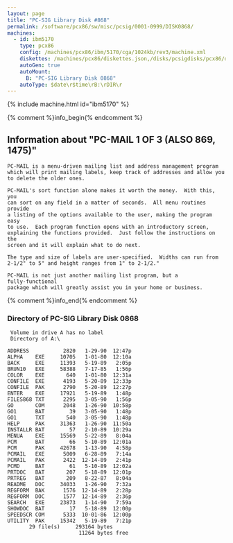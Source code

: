 ```yaml
---
layout: page
title: "PC-SIG Library Disk #868"
permalink: /software/pcx86/sw/misc/pcsig/0001-0999/DISK0868/
machines:
  - id: ibm5170
    type: pcx86
    config: /machines/pcx86/ibm/5170/cga/1024kb/rev3/machine.xml
    diskettes: /machines/pcx86/diskettes.json,/disks/pcsigdisks/pcx86/diskettes.json
    autoGen: true
    autoMount:
      B: "PC-SIG Library Disk 0868"
    autoType: $date\r$time\rB:\rDIR\r
---
```


{% include machine.html id="ibm5170" %}

{% comment %}info_begin{% endcomment %}

## Information about "PC-MAIL 1 OF 3 (ALSO 869, 1475)"

    PC-MAIL is a menu-driven mailing list and address management program
    which will print mailing labels, keep track of addresses and allow you
    to delete the older ones.
    
    PC-MAIL's sort function alone makes it worth the money.  With this, you
    can sort on any field in a matter of seconds.  All menu routines
    provide
    a listing of the options available to the user, making the program easy
    to use.  Each program function opens with an introductory screen,
    explaining the functions provided.  Just follow the instructions on the
    screen and it will explain what to do next.
    
    The type and size of labels are user-specified.  Widths can run from
    2-1/2" to 5" and height ranges from 1" to 2-1/2."
    
    PC-MAIL is not just another mailing list program, but a
    fully-functional
    package which will greatly assist you in your home or business.
{% comment %}info_end{% endcomment %}


### Directory of PC-SIG Library Disk 0868

     Volume in drive A has no label
     Directory of A:\

    ADDRESS           2820   1-29-90  12:47p
    ALPHA    EXE     10705   1-01-80  12:10a
    BACK     EXE     11393   5-19-89   2:05p
    BRUN10   EXE     58388   7-17-85   1:56p
    COLOR    EXE       640   1-01-80  12:31a
    CONFILE  EXE      4193   5-20-89  12:33p
    CONFILE  PAK      2790   5-20-89  12:27p
    ENTER    EXE     17921   5-19-89   1:48p
    FILES868 TXT      2295   3-05-90   1:56p
    GO       COM      2048   1-26-90  10:58p
    GO1      BAT        39   3-05-90   1:48p
    GO1      TXT       540   3-05-90   1:48p
    HELP     PAK     31363   1-26-90  11:50a
    INSTALLR BAT        57   2-10-89  10:29a
    MENUA    EXE     15569   5-22-89   8:04a
    PCM      BAT        66   5-10-89  12:01a
    PCM      PAK     42678   1-13-90   4:58p
    PCMAIL   EXE      5009   6-28-89   7:14a
    PCMAIL   PAK      2422  12-14-89   2:41p
    PCMD     BAT        61   5-10-89  12:02a
    PRTDOC   BAT       207   5-18-89  12:01p
    PRTREG   BAT       209   8-22-87   8:04a
    README   DOC     34033   1-26-90   7:32a
    REGFORM  BAK      1576  12-14-89   2:28p
    REGFORM  DOC      1577  12-14-89   2:36p
    SEARCH   EXE     23873   1-14-90   7:59a
    SHOWDOC  BAT        17   5-18-89  12:00p
    SPEEDSCR COM      5333  10-01-86  12:00p
    UTILITY  PAK     15342   5-19-89   7:21p
           29 file(s)     293164 bytes
                           11264 bytes free
